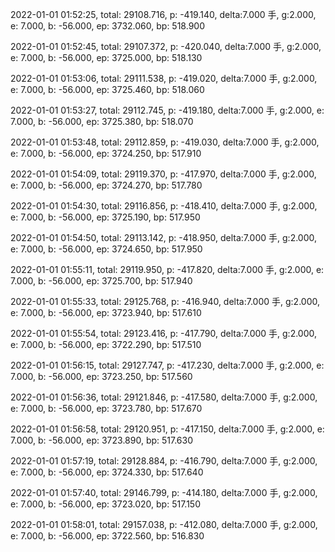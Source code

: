 2022-01-01 01:52:25, total: 29108.716, p: -419.140, delta:7.000 手, g:2.000, e: 7.000, b: -56.000, ep: 3732.060, bp: 518.900

2022-01-01 01:52:45, total: 29107.372, p: -420.040, delta:7.000 手, g:2.000, e: 7.000, b: -56.000, ep: 3725.000, bp: 518.130

2022-01-01 01:53:06, total: 29111.538, p: -419.020, delta:7.000 手, g:2.000, e: 7.000, b: -56.000, ep: 3725.460, bp: 518.060

2022-01-01 01:53:27, total: 29112.745, p: -419.180, delta:7.000 手, g:2.000, e: 7.000, b: -56.000, ep: 3725.380, bp: 518.070

2022-01-01 01:53:48, total: 29112.859, p: -419.030, delta:7.000 手, g:2.000, e: 7.000, b: -56.000, ep: 3724.250, bp: 517.910

2022-01-01 01:54:09, total: 29119.370, p: -417.970, delta:7.000 手, g:2.000, e: 7.000, b: -56.000, ep: 3724.270, bp: 517.780

2022-01-01 01:54:30, total: 29116.856, p: -418.410, delta:7.000 手, g:2.000, e: 7.000, b: -56.000, ep: 3725.190, bp: 517.950

2022-01-01 01:54:50, total: 29113.142, p: -418.950, delta:7.000 手, g:2.000, e: 7.000, b: -56.000, ep: 3724.650, bp: 517.950

2022-01-01 01:55:11, total: 29119.950, p: -417.820, delta:7.000 手, g:2.000, e: 7.000, b: -56.000, ep: 3725.700, bp: 517.940

2022-01-01 01:55:33, total: 29125.768, p: -416.940, delta:7.000 手, g:2.000, e: 7.000, b: -56.000, ep: 3723.940, bp: 517.610

2022-01-01 01:55:54, total: 29123.416, p: -417.790, delta:7.000 手, g:2.000, e: 7.000, b: -56.000, ep: 3722.290, bp: 517.510

2022-01-01 01:56:15, total: 29127.747, p: -417.230, delta:7.000 手, g:2.000, e: 7.000, b: -56.000, ep: 3723.250, bp: 517.560

2022-01-01 01:56:36, total: 29121.846, p: -417.580, delta:7.000 手, g:2.000, e: 7.000, b: -56.000, ep: 3723.780, bp: 517.670

2022-01-01 01:56:58, total: 29120.951, p: -417.150, delta:7.000 手, g:2.000, e: 7.000, b: -56.000, ep: 3723.890, bp: 517.630

2022-01-01 01:57:19, total: 29128.884, p: -416.790, delta:7.000 手, g:2.000, e: 7.000, b: -56.000, ep: 3724.330, bp: 517.640

2022-01-01 01:57:40, total: 29146.799, p: -414.180, delta:7.000 手, g:2.000, e: 7.000, b: -56.000, ep: 3723.020, bp: 517.150

2022-01-01 01:58:01, total: 29157.038, p: -412.080, delta:7.000 手, g:2.000, e: 7.000, b: -56.000, ep: 3722.560, bp: 516.830